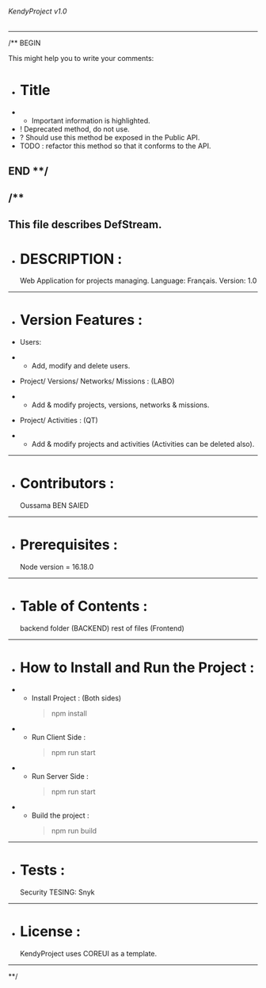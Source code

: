 ###### KendyProject v1.0

---

/\*\* BEGIN

This might help you to write your comments:

- # Title
- - Important information is highlighted.
- ! Deprecated method, do not use.
- ? Should use this method be exposed in the Public API.
- TODO : refactor this method so that it conforms to the API.

## END \*\*/

## /\*\*

## This file describes DefStream.

- # DESCRIPTION :
  Web Application for projects managing.
  Language: Français.
  Version: 1.0

---

- # Version Features :

* Users:

- - Add, modify and delete users.

* Project/ Versions/ Networks/ Missions : (LABO)

- - Add & modify projects, versions, networks & missions.

* Project/ Activities : (QT)

- - Add & modify projects and activities (Activities can be deleted also).

---

- # Contributors :

  Oussama BEN SAIED

---

- # Prerequisites :
  Node version = 16.18.0

---

- # Table of Contents :
  backend folder (BACKEND)
  rest of files (Frontend)

---

- # How to Install and Run the Project :
- - Install Project : (Both sides)
    > npm install
- - Run Client Side :
    > npm run start
- - Run Server Side :
    > npm run start
- - Build the project :
    > npm run build

---

- # Tests :
  Security TESING: Snyk

---

- # License :
  KendyProject uses COREUI as a template.

---

\*\*/
